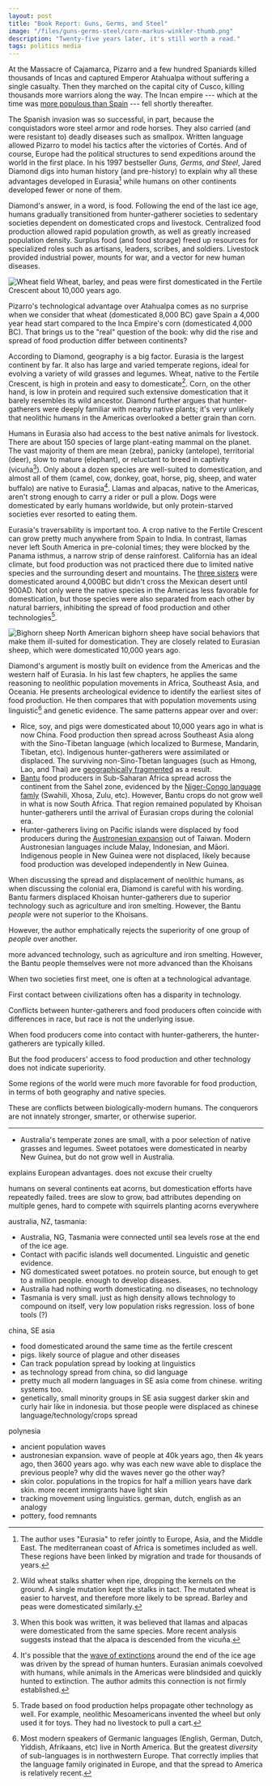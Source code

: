 ```yaml
---
layout: post
title: "Book Report: Guns, Germs, and Steel"
image: "/files/guns-germs-steel/corn-markus-winkler-thumb.png"
description: "Twenty-five years later, it's still worth a read."
tags: politics media
---
```


At the Massacre of Cajamarca, Pizarro and a few hundred Spaniards killed thousands of Incas and captured Emperor Atahualpa without suffering a single casualty.
Then they marched on the capital city of Cusco, killing thousands more warriors along the way.
The Incan empire --- which at the time was [more populous than Spain][1500_populations] --- fell shortly thereafter.

[1500_populations]: https://en.wikipedia.org/wiki/List_of_countries_by_population_in_1500

The Spanish invasion was so successful, in part, because the conquistadors wore steel armor and rode horses.
They also carried (and were resistant to) deadly diseases such as smallpox.
Written language allowed Pizarro to model his tactics after the victories of Cortés.
And of course, Europe had the political structures to send expeditions around the world in the first place.
In his 1997 bestseller *Guns, Germs, and Steel*, Jared Diamond digs into human history (and pre-history) to explain why all these advantages developed in Eurasia[^2] while humans on other continents developed fewer or none of them.

[^2]: The author uses "Eurasia" to refer jointly to Europe, Asia, and the Middle East. The mediterranean coast of Africa is sometimes included as well. These regions have been linked by migration and trade for thousands of years.

Diamond's answer, in a word, is food.
Following the end of the last ice age, humans gradually transitioned from hunter-gatherer societies to sedentary societies dependent on domesticated crops and livestock.
Centralized food production allowed rapid population growth, as well as greatly increased population density.
Surplus food (and food storage) freed up resources for specialized roles such as artisans, leaders, scribes, and soldiers.
Livestock provided industrial power, mounts for war, and a vector for new human diseases.

<!--
[^1]: The shift from hunter-gatherer society to sedentary food production was accidental, slow, and hungry. Archeological records suggest that early food producers ate less and died younger than hunter-gatherers.
-->

![Wheat field](/files/guns-germs-steel/wheat-tomasz-filipek-4x3.png)
<span class="figure-caption">Wheat, barley, and peas were first domesticated in the Fertile Crescent about 10,000 years ago.</span>

Pizarro's technological advantage over Atahualpa comes as no surprise when we consider that wheat (domesticated 8,000 BC) gave Spain a 4,000 year head start compared to the Inca Empire's corn (domesticated 4,000 BC). That brings us to the "real" question of the book: why did the rise and spread of food production differ between continents?

According to Diamond, geography is a big factor.
Eurasia is the largest continent by far.
It also has large and varied temperate regions, ideal for evolving a variety of wild grasses and legumes.
Wheat, native to the Fertile Crescent, is high in protein and easy to domesticate[^3].
Corn, on the other hand, is low in protein and required such extensive domestication that it barely resembles its wild ancestor.
Diamond further argues that hunter-gatherers were deeply familiar with nearby native plants; it's very unlikely that neolithic humans in the Americas overlooked a better grain than corn.

[^3]: Wild wheat stalks shatter when ripe, dropping the kernels on the ground. A single mutation kept the stalks in tact. The mutated wheat is easier to harvest, and therefore more likely to be spread. Barley and peas were domesticated similarly.

Humans in Eurasia also had access to the best native animals for livestock.
There are about 150 species of large plant-eating mammal on the planet.
The vast majority of them are mean (zebra), panicky (antelope), territorial (deer), slow to mature (elephant), or reluctant to breed in captivity (vicuña[^4]).
Only about a dozen species are well-suited to domestication, and almost all of them (camel, cow, donkey, goat, horse, pig, sheep, and water buffalo) are native to Eurasia[^5].
Llamas and alpacas, native to the Americas, aren't strong enough to carry a rider or pull a plow.
Dogs were domesticated by early humans worldwide, but only protein-starved societies ever resorted to eating them.

[^4]: When this book was written, it was believed that llamas and alpacas were domesticated from the same species. More recent analysis suggests instead that the alpaca is descended from the vicuña.

[^5]: It's possible that the [wave of extinctions][extinction] around the end of the ice age was driven by the spread of human hunters. Eurasian animals coevolved with humans, while animals in the Americas were blindsided and quickly hunted to extinction. The author admits this connection is not firmly established.

[extinction]: https://en.wikipedia.org/wiki/Quaternary_extinction

Eurasia's traversability is important too.
A crop native to the Fertile Crescent can grow pretty much anywhere from Spain to India.
In contrast, llamas never left South America in pre-colonial times; they were blocked by the Panama isthmus, a narrow strip of dense rainforest.
California has an ideal climate, but food production was not practiced there due to limited native species and the surrounding desert and mountains.
The [three sisters][three_sisters] were domesticated around 4,000BC but didn't cross the Mexican desert until 900AD.
Not only were the native species in the Americas less favorable for domestication, but those species were also separated from each other by natural barriers, inhibiting the spread of food production and other technologies[^7].

![Bighorn sheep](/files/guns-germs-steel/goat-paxson-woelber-4x3.png)
<span class="figure-caption">North American bighorn sheep have social behaviors that make them ill-suited for domestication. They are closely related to Eurasian sheep, which were domesticated 10,000 years ago.</span>

<!-- Humans in Eurasia had the best access to native crop and livestock species, even though those species started out thousands of miles apart -->

[^7]: Trade based on food production helps propagate other technology as well. For example, neolithic Mesoamericans invented the wheel but only used it for toys. They had no livestock to pull a cart.

[three_sisters]: https://en.wikipedia.org/wiki/Three_Sisters_(agriculture)

Diamond's argument is mostly built on evidence from the Americas and the western half of Eurasia.
In his last few chapters, he applies the same reasoning to neolithic population movements in Africa, Southeast Asia, and Oceania.
He presents archeological evidence to identify the earliest sites of food production.
He then compares that with population movements using linguistic[^8] and genetic evidence.
The same patterns appear over and over:

- Rice, soy, and pigs were domesticated about 10,000 years ago in what is now China. Food production then spread across Southeast Asia along with the Sino-Tibetan language (which localized to Burmese, Mandarin, Tibetan, etc). Indigenous hunter-gatherers were assimilated or displaced. The surviving non-Sino-Tbetan languages (such as Hmong, Lao, and Thai) are [geographically fragmented][se_asia_languages] as a result.
- [Bantu][bantu_expansion] food producers in Sub-Saharan Africa spread across the continent from the Sahel zone, evidenced by the [Niger-Congo language famly][africa_language] (Swahili, Xhosa, Zulu, etc). However, Bantu crops do not grow well in what is now South Africa. That region remained populated by Khoisan hunter-gatherers until the arrival of Eurasian crops during the colonial era.
- Hunter-gatherers living on Pacific islands were displaced by food producers during the [Austronesian expansion][austronesian_expansion] out of Taiwan. Modern Austronesian languages include Malay, Indonesian, and Māori. Indigenous people in New Guinea were not displaced, likely because food production was developed independently in New Guinea.

<!-- khoisan herders? -->

<!-- Food producers in the Pacific attained sufficient population density for deadly diseases. -->

[africa_language]: https://en.wikipedia.org/wiki/Niger%E2%80%93Congo_languages
[se_asia_languages]: https://en.wikipedia.org/wiki/Classification_of_Southeast_Asian_languages
[bantu_expansion]: https://en.wikipedia.org/wiki/Bantu_expansion
[austronesian_expansion]: https://en.wikipedia.org/wiki/Austronesian_peoples#Austronesian_expansion
[new_guinea_ethnic_group]: https://en.wikipedia.org/wiki/Melanesians

[^8]: Most modern speakers of Germanic languages (English, German, Dutch, Yiddish, Afrikaans, etc) live in North America. But the greatest *diversity* of sub-languages is in northwestern Europe. That correctly implies that the language family originated in Europe, and that the spread to America is relatively recent.

When discussing the spread and displacement of neolithic humans, as when discussing the colonial era, Diamond is careful with his wording.
Bantu farmers displaced Khoisan hunter-gatherers due to superior technology such as agriculture and iron smelting.
However, the Bantu *people* were not superior to the Khoisans.



However, the author emphatically rejects the superiority of one group of *people* over another.




more advanced technology, such as agriculture and iron smelting.
However, the Bantu people themselves were not more advanced than the Khoisans




When two societies first meet, one is often at a technological advantage.

First contact between civilizations often has a disparity in technology.

Conflicts between hunter-gatherers and food producers often coincide with differences in race, but race is not the underlying issue.

When food producers come into contact with hunter-gatherers, the hunter-gatherers are typically killed.

But the food producers' access to food production and other technology does not indicate superiority.








Some regions of the world were much more favorable for food production, in terms of both geography and native species.

These are conflicts between biologically-modern humans.
The conquerors are not innately stronger, smarter, or otherwise superior.


















---

- Australia's temperate zones are small, with a poor selection of native grasses and legumes. Sweet potatoes were domesticated in nearby New Guinea, but do not grow well in Australia.

explains European advantages. does not excuse their cruelty

humans on several continents eat acorns, but domestication efforts have repeatedly failed. trees are slow to grow, bad attributes depending on multiple genes, hard to compete with squirrels planting acorns everywhere

australia, NZ, tasmania:
- Australia, NG, Tasmania were connected until sea levels rose at the end of the ice age.
- Contact with pacific islands well documented. Linguistic and genetic evidence.
- NG domesticated sweet potatoes. no protein source, but enough to get to a million people. enough to develop diseases.
- Australia had nothing worth domesticating. no diseases, no technology
- Tasmania is very small. just as high density allows technology to compound on itself, very low population risks regression. loss of bone tools (?)

china, SE asia
- food domesticated around the same time as the fertile crescent
- pigs. likely source of plague and other diseases
- Can track population spread by looking at linguistics
- as technology spread from china, so did language
- pretty much all modern languages in SE asia come from chinese. writing systems too.
- genetically, small minority groups in SE asia suggest darker skin and curly hair like in indonesia. but those people were displaced as chinese language/technology/crops spread

polynesia
- ancient population waves
- austronesian expansion. wave of people at 40k years ago, then 4k years ago, then 3600 years ago. why was each new wave able to displace the previous people? why did the waves never go the other way?
- skin color. populations in the tropics for half a million years have dark skin. more recent immigrants have light skin
- tracking movement using linguistics. german, dutch, english as an analogy
- pottery, food remnants

<!--

Right off the bat, the author addresses the elephant in the room: it's not about race.
He emphatically rejects the idea that people in Eurasia were innately superior to those in Australia, the Americas, or Sub-Saharan Africa.
Instead, Diamond writes from the perspective of a biologist studying the human species overall.
The emphasis is not on individual people, or even groups, so much as the environments faced by early humans in different regions.

![Teosinte, the wild ancestor of corn](/assets/images/teosinte-uw.png)
<span class="figure-caption">Teosinte, the wild ancestor of corn. It does not look very tasty. Photo from [UW Libraries][uw_libraries]</span>

[uw_libraries]: https://search.library.wisc.edu/digital/AQRLTP5XSTP4NH9D

---

Incas were the "largest and most advanced state in the New World". p68

map of food production. p99
map of mediterraniean climates. p139

plant domestication in north america 6000 years later. 2500BC vs 8500BC. p100

middle east: wheat in 8500bc
china: rice by 7500bc
central america: corn by 3500bc
sahel: sorghum by 5000bc

linguistics. did farming spread or did farme*rs* spread. also skeletal structure

similar climates: south africa, mediterranean, california, sw australia

first farmers worked harder, were smaller, died younger than hunter gatherers

shifting from mostly wild food to mostly cultivated took thousands of years

8500bc vs 18500bs. wild game less abundant. wild cereals more abundant due to climate. technology for storage. density high enough to value calories per acre. p112

some areas suitable for food production but HGs never displaced due to geography. CA separated by desert from AZ. south africa with a different climate from tropical bantu crops. australia separated by sea from NG, indonesia. p113

wild almonds are bitter and toxic, but it's just one gene. early humans would find non-bitter ones by accident, interact preferrentially, propagate by accident then intentionally. p118

barley, wheat, peas, lentils, flax, poppies. natural seed dispersal threw seeds on the ground. single gene caused that to fail, making them much easier to harvest. accidental domestication since those are the ones that got propagated. p120

food production, rising density. chicken and egg. p111

table by crop type. cereal, bean, tuber. p126

plowing important for monoculture. p128

some species we failed to domesticate until recently. acorns, strawberries. p129

All staple foods were domesticated thousands of years ago. Some recent fruits and veggies but no grains or beans to build a civilization on. p133

it's not about one species. you need enough domesticatable stuff around that hunter gatherers evolve to become sedentary. wild apples exist in north america, but it's not enough. p134

Mediterranean climate select for human-friendly crops. p136

wheat and barley require minimal domestication, self-pollinate. corn required extensive domestication. p137

comparison of fertile crescent to other mediterranean zones. p139

list of important domesticable plants and animals in the fertile crescent, america (turkey, dog, corn). p142

fertile crescent started domestication after 9000bc, entirely sedentary by 6000bce. mesoamerica started by 3500bc (very uncertain) but no settled villages until 1500bc. p142

evidence that hunter gatherers were very familiar with many useful plant species. p145

modern systematic evaluation of wild grasses. nothing else as good. p146

New Guinea. anatomically modern people have been there 40k years. longer than americas, western europe. plenty of time to become familiar with plants. not very productive wild plants for hunting and gathering, so pressure to switch to food production. but no cereals or beans, minimal game. protein deficiency. also: they readily adopted sweet potatoes when exposed centuries ago. population boom. plenty willing to give good things a chance. p147-150

protein content of rice, wheat, etc. p149

eastern usa also limited by available plants. corn beans squash around 900ad. triggered population boom. p151-2

modern plant breeders got pecans and blueberries, but native americans did not overlook staples. p152

chapter about which animals are suited for domestication. p157

american large animals extinct around 13,000 years ago. p162

disease prevented the spread of horses through more of africa. p164

Same few species of animals were domesticated repeatedly (dna analysis). p166

table of when animals were domesticated. sheep, goats, pigs 10k years ago. cows 9k years ago. p167

Significant modern effort to domesticate other large animals. eland (big african antelope) would be particularly valuable since it's resistant to african diseases. not much success. p168

conditions for domesticatability. p169
- diet. mostly disqualifies carnivores
- growth rate
- difficult to breed in captivity
- nasty disposition. grizzly bear mostly eats plants, 1700 lbs, grows fast. but suicidal to keep. hippos too
- tendency to panic. batter themselves against the cage
- social structure. submissive to a leader, comfortable around others, ok sharing territory

spread of crops and livestock also allowed picking up new things. p177

food production never reached california, despite good climate. also never spread from pacific islands to australia. p178

domestic animals from andes never spread to mesoamerica. p178

crops in america (beans, peppers, squash) were all domesticated repeatedly. asian crops were domesticated once and spread. spread was fast enough to preclude re-domestication. p179

crops all over europe by 7000 years ago. a bit later for the british isles. p181

plants are adapted by latitude. length of day, temperature, rainfall, disease. p184

unclear if food production arose independently in sahel or if it was triggered by arrival of fertile crescent crops. p186

cattle, sheep, goats failed to make it to south africa (mediterranean climate) due to diease near the equator. p186

highland mexico would have matches andes climate, but most crops and animals never made it. corn did eventually. potatoes, llamas, guinea pigs never did. p187

similarly, turkeys and sunflowers would have been good for the andes, but were stuck in eastern usa.

corn adapted for colder temperature reached north america around 900ad. p187

corners of australia could not grow crops from pacific islands. waited for fertile crescent crops to arrive on boats. p188

NS axis also slowed crop spread into malaysia, between pakistan and india. p188

barrier in eurasia. indus valley (summer rainfall to winter rainfall). tibetan plateau. himalayas. overcome 4000 years ago when wheat, horses reached china. p189

big chunks of america are hostile to agriculture. central america, texas. p189

mesoamerican wheel, writing never reached the andes. wheel spread quickly east and west from fertile crescent. p190

societies that traded crops and livestock ended up trading technology also. p190

smallpox, flu, tuberculosis, malaria, plague, measles, cholera originally from animals. p196

explanation of epidemics. p202

epidemic diseases can't develop in hunter-gatherer societies. smallpox will burn out in a population less than about half a million. p203

hunter-gatherers move. farmers have to stay close to their own sewage. p205

food storage attracts rodents. p205

Table of diseases and similar version for animals. p207

Why did Aztecs and Incas not develop epidemic diseases? Minimal trade across long distances maybe a factor. Population centers arose much later. domesticated animals. p213

writing was created independently at least twice, maybe 4+ times. also a map. p218

development of writing system took hundreds or thousands of years. p224

alphabet arose only once. p226

Cherokee writing system by idea diffusion. inventor knew of the idea of writing but was not literate. p229

almost everyone was illiterate. just scribes. few enough to trace their individual handwriting (dozens) p234

purpose of the first writing was to "enslave other humans." bookkeeping by the powerful, propaganda. p235

first writing was carried out by full-time scribes. can't do that unless you have a food surplus to feed them. p236

many societies with food production never gained writing. incas. island empires. subequatorial africa before islam. note: invention of language super rare, mostly needs to spread by traffic. p237

individual geniuses are less important than you think for inventions. p245

invention happens iteratively. first iterations are for fun, since they're not good enough to be useful. p245

talking about why a society might accept or reject new things. p248

WWI launched lots of technology, but war can also set innovation back. p251

different sub-groups vary in receptiveness. the most receptive can gain an advantage. over a large time and area, there will be receptiveness to innovation. p253

technology in general (as shown for writing, food production) is easier to borrow than to reinvent from scratch. trade helps. p255

in the middle of europe, islam got its own inventions, plus inventions from india and china. p256

moving away from an invention can happen in isolation. Japan had lots of guns in 1600, then pretty much got rid of them. but if one country in europe had tried to move away from guns it would have been conquered by its neighbors. p258

metalworking. first, pure gold and copper out of the ground. soft enough to hammer without heat. then ovens for ceramics. then bronze (copper alloy). then iron. p259

VERY NICE. technology compounds on itself. example with the printing press. p259

inventions happen faster with lots of people, lots of competing subgroups. p261

americas chopped up. incas in the andes split off by isthmus of panama. dense forest, never urbanized. aztecs in the mexican highlands were split from north america by north mexico desert. west coast of USA also isolated by desert, mountains

terminology for the size of a society. table. p268

chimps and gorillas live in bands (dozens of individuals, nomadic). most humans did too 11,000 years ago. p270

"chiefdom" -- the chief is externally recognized, has a monopoly on force. p272

bigger societies have numerical advantage. probably also technological advantage. centralized political power is an advantage when moving troops. also nationalism and religion. p283

how do bands become tribes, how do chiefdoms become states? p284

food production is seasonal work, which means you also have seasonal availability for war, building pyramids, etc. p285

as a population becomes large, you have a growing risk of conflict between unrelated people. central authority is better than letting them murder each other. p286

polittical structure is necessary, one way or another, to make choices in a big population. p286

known example of chiefdoms consolidating into a state: cherokee confederacy. similarly, 13 colonies. consolidation of germany in 1871. p289

meltiing of ice sheets about 12k-8k years ago freed up water, raised sea levels. p297

comparing australia and new guinea.
torres strait. easily crossed by canoe. filled in 10k years ago
isolated genetically from south asia, mostly, for 30k+ years
NG has good soil, lots of rain. australia has no mountains or glaciers or volcanoes or rivers. poor soil.
linguistic analysis indicates minimal mixing with asian languages
p302

new guinea did develop food production, but had no good protein source. chickens and pigs eventually from asia. nothing big enough to pull a plow or cart. p306

NG population was about a million, but fragmented by geographical barriers. no writing, central political authority.

australia gad a smaller population than ng. 300k

australia. not much seasonal variation. lots of el nińo. bad for crops. bad native plants in australia. modern science has only given the macadamia. p309

australia was on the path to food production. domesticating or fermenting out the poison from seeds. eel canals. millet. p310

tasmania was originally joined to the mainland. split off when sea levels rose. very small population. technological regression: bone tools. p311

interactions between australia and NG went through small islands. not efficient for transferring technology. also very far from NG highlands to australian highlands. geographic barriers prevent technology from spreading. p317

testing this theory with australia and NG. interesting because of the islands becoming isolated about 10k years ago. can trace the spread and interaction of people via genetics and linguistics. p317

NG was exposed to germs via indonesia. people from western europe got clobbered by NG germs. people from indonesia didn't.

australia better for european crops and livestock.

austronesian expansion map. p341

proto-indo-european. many languages have similar words for sheep, since everyone had sheep 6000 years ago when the languages diverged. but words for gun are different. similarly, we can look at proto-austronesian languages. similar words for boat, bird, pig, dog. but different words for banana, yam, coconut. those foods were encountered after the populations started to spread. p343

austronesian expansion wiped away original indonesians (hunter gatherers) but did not wipe out people in NG (food producers). instead, contact spread crops and mixed genes and languages.

NZ is temperate. like australia. good fit for europeans. pacific islands mostly still populated by pacific islanders. they already had food production when europeans showed up, and so had enough population density to have tropical diseases. p353

hunter gatherers and food producers happily adopted better crops when they showed up. p357

large language groups in eurasia. food producers spread out, displacing hnter-gatherers, then local changes to the language. america has many smaller language families. suggests no sweeping displacement. small groups with sporadic interactions rather than well-connected population centers. p371

Africa. Bantu expansion, Indonesian colonization of madagascar. p377

-->
